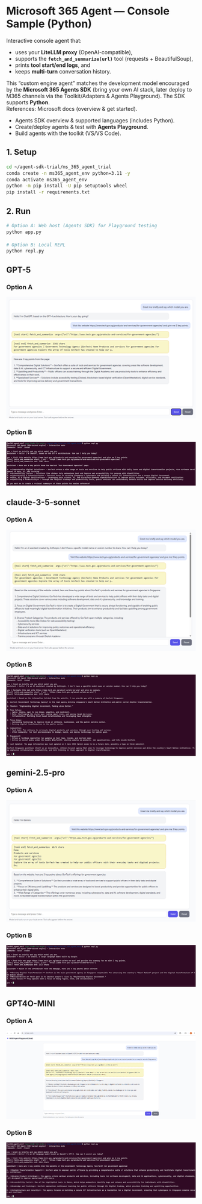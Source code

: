 # Microsoft 365 Agent — Console Sample (Python)

Interactive console agent that:
- uses your **LiteLLM proxy** (OpenAI-compatible),
- supports the **`fetch_and_summarize(url)`** tool (requests + BeautifulSoup),
- prints **tool start/end logs**, and
- keeps **multi-turn** conversation history.

This “custom engine agent” matches the development model encouraged by the **Microsoft 365 Agents SDK** (bring your own AI stack, later deploy to M365 channels via the Toolkit/Adapters & Agents Playground). The SDK supports **Python**.  
References: Microsoft docs (overview & get started).  
- Agents SDK overview & supported languages (includes Python).  
- Create/deploy agents & test with **Agents Playground**.  
- Build agents with the toolkit (VS/VS Code).  


## 1. Setup

```bash
cd ~/agent-sdk-trial/ms_365_agent_trial
conda create -n ms365_agent_env python=3.11 -y
conda activate ms365_agent_env
python -m pip install -U pip setuptools wheel
pip install -r requirements.txt

```

## 2. Run
```bash
# Option A: Web host (Agents SDK) for Playground testing
python app.py

# Option B: Local REPL
python repl.py

```


## GPT-5
### Option A
![alt text](image-5.png)

### Option B
![alt text](image.png)


## claude-3-5-sonnet
### Option A
![alt text](image-6.png)

### Option B
![alt text](image-1.png)


## gemini-2.5-pro
### Option A
![alt text](image-7.png)

### Option B
![alt text](image-2.png)

## GPT4O-MINI

### Option A
![alt text](image-4.png)

### Option B
![alt text](image-3.png)